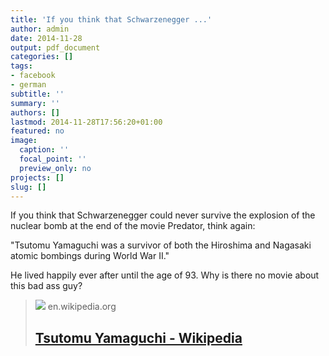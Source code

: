 ```yaml
---
title: 'If you think that Schwarzenegger ...'
author: admin
date: 2014-11-28
output: pdf_document
categories: []
tags:
- facebook
- german
subtitle: ''
summary: ''
authors: []
lastmod: 2014-11-28T17:56:20+01:00
featured: no
image:
  caption: ''
  focal_point: ''
  preview_only: no
projects: []
slug: []
---
```

If you think that Schwarzenegger could never survive the explosion of the nuclear bomb at the end of the movie Predator, think again:  

"Tsutomu Yamaguchi  was a survivor of both the Hiroshima and Nagasaki atomic bombings during World War II."

He lived happily ever after until the age of 93. 
Why is there no movie about this bad ass guy?
> [![](https://upload.wikimedia.org/wikipedia/en/a/aa/Tsutomu-Yamaguchi-Japanes-001.jpg)](http://en.wikipedia.org/wiki/Tsutomu_Yamaguchi)
> en.wikipedia.org
> ## [Tsutomu Yamaguchi - Wikipedia](http://en.wikipedia.org/wiki/Tsutomu_Yamaguchi)
>

